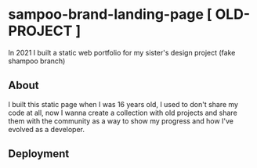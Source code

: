 # sampoo-brand-landing-page [ OLD-PROJECT ]
In 2021 I built a static web portfolio for my sister's design project (fake shampoo branch)
## About
I built this static page when I was 16 years old, I used to don't share my code at all, now I wanna create a collection with old projects and share them with the community as a way to show my progress and how I've evolved as a developer.
## Deployment